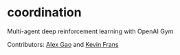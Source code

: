 # coordination
Multi-agent deep reinforcement learning with OpenAI Gym 

Contributors: [Alex Gao](https://github.com/alexgaoo) and [Kevin Frans](https://github.com/kvfrans)

